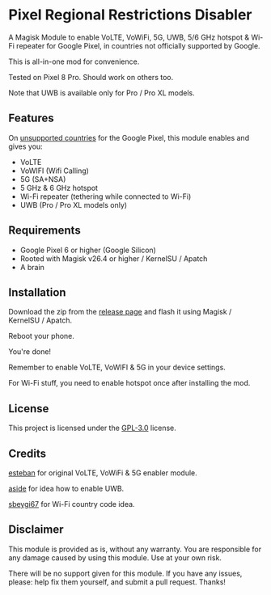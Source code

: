 # Pixel Regional Restrictions Disabler

A Magisk Module to enable VoLTE, VoWiFi, 5G, UWB, 5/6 GHz hotspot & Wi-Fi repeater for Google Pixel, in countries not officially supported by Google.

This is all-in-one mod for convenience.

Tested on Pixel 8 Pro. Should work on others too.

Note that UWB is available only for Pro / Pro XL models.

## Features

On [unsupported countries](https://pixel.withgoogle.com/5G/) for the Google Pixel, this module enables and gives you:

- VoLTE
- VoWIFI (Wifi Calling)
- 5G (SA+NSA)
- 5 GHz & 6 GHz hotspot
- Wi-Fi repeater (tethering while connected to Wi-Fi)
- UWB (Pro / Pro XL models only)

## Requirements

- Google Pixel 6 or higher (Google Silicon)
- Rooted with Magisk v26.4 or higher / KernelSU / Apatch
- A brain

## Installation

Download the zip from the [release page](https://github.com/karina-lab/Pixel-Regional-Restrictions-Disabler/releases) and flash it using Magisk / KernelSU / Apatch.

Reboot your phone.

You're done!

Remember to enable VoLTE, VoWIFI & 5G in your device settings.

For Wi-Fi stuff, you need to enable hotspot once after installing the mod.


## License

This project is licensed under the [GPL-3.0](https://www.gnu.org/licenses/gpl-3.0.en.html) license.

## Credits


[esteban](https://github.com/EstebanForge/Pixel-VoLTE-VoWIFI-5G-Enabler) for original VoLTE, VoWiFi & 5G enabler module.

[aside](https://4pda.to/forum/index.php?showtopic=1093998&st=220#entry136638452) for idea how to enable UWB.

[sbeygi67](https://xdaforums.com/t/guide-root-change-wifi-hotspot-country-to-bypass-regional-restrictions-on-android-10.4703941/) for Wi-Fi country code idea.

## Disclaimer

This module is provided as is, without any warranty. You are responsible for any damage caused by using this module. Use at your own risk.

There will be no support given for this module. If you have any issues, please: help fix them yourself, and submit a pull request. Thanks!
